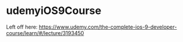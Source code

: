 # udemyiOS9Course

Left off here:
https://www.udemy.com/the-complete-ios-9-developer-course/learn/#/lecture/3193450


